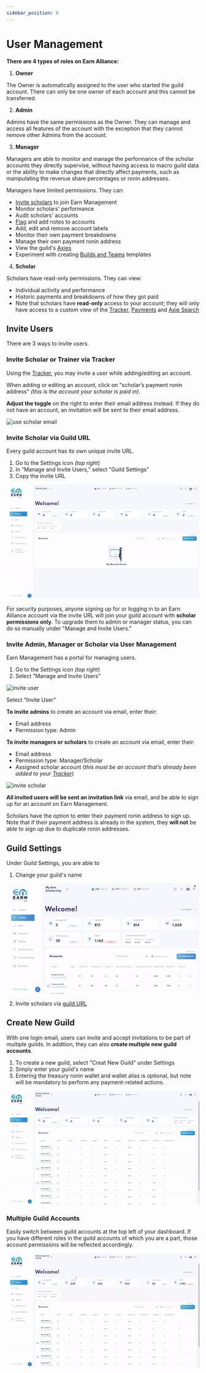 ```yaml
---
sidebar_position: 6
---
```


# User Management

**There are 4 types of roles on Earn Alliance:**

1. **Owner** 

The Owner is automatically assigned to the user who started the guild account. There can only be one owner of each account and this cannot be transferred. 

2. **Admin**

Admins have the same permissions as the Owner. They can manage and access all features of the account with the exception that they cannot remove other Admins from the account. 

3. **Manager**

Managers are able to monitor and manage the performance of the scholar accounts they directly supervise, without having access to macro guild data or the ability to make changes that directly affect payments, such as manipulating the revenue share percentages or ronin addresses. 

Managers have limited permissions. They can:  
   * [Invite scholars](user-management.md#invite-users) to join Earn Management
   * Monitor scholars' performance
   * Audit scholars' accounts
   * [Flag](insights.md#flag-accounts) and add notes to accounts
   * Add, edit and remove account labels
   * Monitor their own payment breakdowns
   * Manage their own payment ronin address
   * View the guild's [Axies](axie-search.md)
   * Experiment with creating [Builds and Teams](builds-and-teams.md) templates

4. **Scholar** 

Scholars have read-only permissions. They can view:
   * Individual activity and performance 
   * Historic payments and breakdowns of how they got paid
   * Note that scholars have **read-only** access to your account; they will only have access to a custom view of the [Tracker](tracker.md), [Payments](payments.md) and [Axie Search](axie-search.md) 


## Invite Users
There are 3 ways to invite users.

### Invite Scholar or Trainer via Tracker

Using the [Tracker](tracker.md), you may invite a user while adding/editing an account.

When adding or editing an account, click on "scholar’s payment ronin address" _(this is the account your scholar is paid in)._

**Adjust the toggle** on the right to enter their email address instead. If they do not have an account, an invitation will be sent to their email address.

![use scholar email](01_Tracker_Use_Scholar_Email.gif)

### Invite Scholar via Guild URL

Every guild account has its own unique invite URL. 

1. Go to the Settings icon _(top right_)
2. In “Manage and Invite Users,” select "Guild Settings"
3. Copy the invite URL 

![invite url](06_InviteURL.gif)

For security purposes, anyone signing up for or logging in to an Earn Alliance account via the invite URL will join your guild account with **scholar permissions only**. To upgrade them to admin or manager status, you can do so manually under "Manage and Invite Users."



### Invite Admin, Manager or Scholar via User Management

Earn Management has a portal for managing users.

1. Go to the Settings icon _(top right_)
2. Select “Manage and Invite Users”

![invite user](06_InviteUser_Select_from_Settings.gif)

Select “Invite User”

**To invite admins** to create an account via email, enter their:

* Email address
* Permission type: Admin 

**To invite managers or scholars** to create an account via email, enter their:

* Email address
* Permission type: Manager/Scholar
* Assigned scholar account (_this must be an account that’s already been added to your [Tracker](tracker.md)_)
  
![invite scholar](06_InviteUser_Scholar.gif)

**All invited users will be sent an invitation link** via email, and be able to sign up for an account on Earn Management.

Scholars have the option to enter their payment ronin address to sign up. Note that if their payment address is already in the system, they **will not** be able to sign up due to duplicate ronin addresses.

## Guild Settings

Under Guild Settings, you are able to 

1. Change your guild's name

![change-guild-name](06_Guild-Name.gif)

2. Invite scholars via [guild URL](usermanagement.md#invite-scholar-via-guild-url)

## Create New Guild 

With one login email, users can invite and accept invitations to be part of multiple guilds. In addition, they can also **create multiple new guild accounts**. 

1. To create a new guild, select "Creat New Guild" under Settings
3. Simply enter your guild's name
4. Entering the treasury ronin wallet and wallet alias is optional, but note will be mandatory to perform any payment-related actions.

![CreateNewGuild](06_CreateNewGuild.gif)

### Multiple Guild Accounts 

Easily switch between guild accounts at the top left of your dashboard. If you have different roles in the guild accounts of which you are a part, those account permissions will be reflected accordingly. 

![SwitchGuilds](06_SwitchGuilds.gif)

